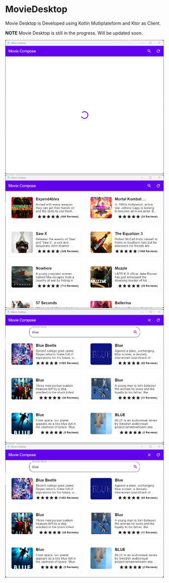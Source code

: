 # MovieDesktop
Movie Desktop is Developed using Kotlin Mutliplateform and Ktor as Client.

**NOTE**
Movie Desktop is still in the progress. Will be updated soon.

<img src="https://github.com/KhubaibKhan4/MovieDesktop/blob/master/screenshot/1.png" /><img src="https://github.com/KhubaibKhan4/MovieDesktop/blob/master/screenshot/2.png" /> <img src="https://github.com/KhubaibKhan4/MovieDesktop/blob/master/screenshot/3.png" /> <img src="https://github.com/KhubaibKhan4/MovieDesktop/blob/master/screenshot/3.png" />
